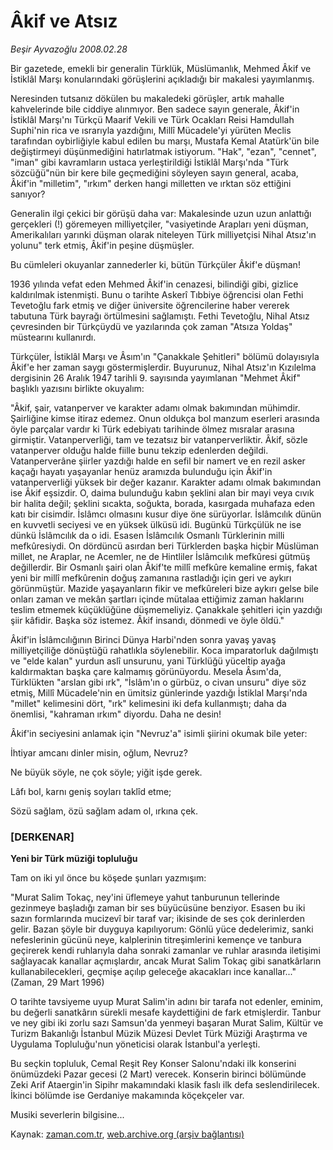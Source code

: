# Âkif ve Atsız

*Beşir Ayvazoğlu 2008.02.28*

<tr><td class="metin" colspan="2" style="padding-top: 20px; padding-left: 5px; padding-right: 10px;">Bir gazetede, emekli bir generalin Türklük, Müslümanlık, Mehmed Âkif ve İstiklâl Marşı konularındaki görüşlerini açıkladığı bir makalesi yayımlanmış.</td></tr><tr><td class="metin" colspan="2" style="padding-top: 20px; padding-left: 5px; padding-right: 10px;"><p>Neresinden tutsanız dökülen bu makaledeki görüşler, artık mahalle kahvelerinde bile ciddiye alınmıyor. Ben sadece sayın generale, Âkif'in İstiklâl Marşı'nı Türkçü Maarif Vekili ve Türk Ocakları Reisi Hamdullah Suphi'nin rica ve ısrarıyla yazdığını, Millî Mücadele'yi yürüten Meclis tarafından oybirliğiyle kabul edilen bu marşı, Mustafa Kemal Atatürk'ün bile değiştirmeyi düşünmediğini hatırlatmak istiyorum. "Hak", "ezan", "cennet", "iman" gibi kavramların ustaca yerleştirildiği İstiklâl Marşı'nda "Türk sözcüğü"nün bir kere bile geçmediğini söyleyen sayın general, acaba, Âkif'in "milletim", "ırkım" derken hangi milletten ve ırktan söz ettiğini sanıyor?
<p>Generalin ilgi çekici bir görüşü daha var: Makalesinde uzun uzun anlattığı gerçekleri (!) göremeyen milliyetçiler, "vasiyetinde Arapları yeni düşman, Amerikalıları yarınki düşman olarak niteleyen Türk milliyetçisi Nihal Atsız'ın yolunu" terk etmiş, Âkif'in peşine düşmüşler. 
<p>Bu cümleleri okuyanlar zannederler ki, bütün Türkçüler Âkif'e düşman!
<p>1936 yılında vefat eden Mehmed Âkif'in cenazesi, bilindiği gibi, gizlice kaldırılmak istenmişti. Bunu o tarihte Askerî Tıbbiye öğrencisi olan Fethi Tevetoğlu fark etmiş ve diğer üniversite öğrencilerine haber vererek tabutuna Türk bayrağı örtülmesini sağlamıştı. Fethi Tevetoğlu, Nihal Atsız çevresinden bir Türkçüydü ve yazılarında çok zaman "Atsıza Yoldaş" müstearını kullanırdı. 
<p>Türkçüler, İstiklâl Marşı ve Âsım'ın "Çanakkale Şehitleri" bölümü dolayısıyla Âkif'e her zaman saygı göstermişlerdir. Buyurunuz, Nihal Atsız'ın Kızılelma dergisinin 26 Aralık 1947 tarihli 9. sayısında yayımlanan "Mehmet Âkif" başlıklı yazısını birlikte okuyalım:
<p>"Âkif, şair, vatanperver ve karakter adamı olmak bakımından mühimdir. Şairliğine kimse itiraz edemez. Onun oldukça bol manzum eserleri arasında öyle parçalar vardır ki Türk edebiyatı tarihinde ölmez mısralar arasına girmiştir. Vatanperverliği, tam ve tezatsız bir vatanperverliktir. Âkif, sözle vatanperver olduğu halde fiille bunu tekzip edenlerden değildi. Vatanperverâne şiirler yazdığı halde en sefil bir namert ve en rezil asker kaçağı hayatı yaşayanlar henüz aramızda bulunduğu için Âkif'in vatanperverliği yüksek bir değer kazanır. Karakter adamı olmak bakımından ise Âkif eşsizdir. O, daima bulunduğu kabın şeklini alan bir mayi veya cıvık bir halita değil; şeklini sıcakta, soğukta, borada, kasırgada muhafaza eden katı bir cisimdir. İslâmcı olmasını kusur diye öne sürüyorlar. İslâmcılık dünün en kuvvetli seciyesi ve en yüksek ülküsü idi. Bugünkü Türkçülük ne ise dünkü İslâmcılık da o idi. Esasen İslâmcılık Osmanlı Türklerinin milli mefkûresiydi. On dördüncü asırdan beri Türklerden başka hiçbir Müslüman millet, ne Araplar, ne Acemler, ne de Hintliler İslâmcılık mefkûresi gütmüş değillerdir. Bir Osmanlı şairi olan Âkif'te millî mefkûre kemaline ermiş, fakat yeni bir millî mefkûrenin doğuş zamanına rastladığı için geri ve aykırı görünmüştür. Mazide yaşayanların fikir ve mefkûreleri bize aykırı gelse bile onları zaman ve mekân şartları içinde mütalaa ettiğimiz zaman haklarını teslim etmemek küçüklüğüne düşmemeliyiz. Çanakkale şehitleri için yazdığı şiir kâfidir. Başka söz istemez. Âkif insandı, dönmedi ve öyle öldü."
<p>Âkif'in İslâmcılığının Birinci Dünya Harbi'nden sonra yavaş yavaş milliyetçiliğe dönüştüğü rahatlıkla söylenebilir. Koca imparatorluk dağılmıştı ve "elde kalan" yurdun aslî unsurunu, yani Türklüğü yüceltip ayağa kaldırmaktan başka çare kalmamış görünüyordu. Mesela Âsım'da, Türklükten "arslan gibi ırk", "İslâm'ın o gürbüz, o civan unsuru" diye söz etmiş, Millî Mücadele'nin en ümitsiz günlerinde yazdığı İstiklal Marşı'nda "millet" kelimesini dört, "ırk" kelimesini iki defa kullanmıştı; daha da önemlisi, "kahraman ırkım" diyordu. Daha ne desin!
<p>Âkif'in seciyesini anlamak için "Nevruz'a" isimli şiirini okumak bile yeter:
<p>İhtiyar amcanı dinler misin, oğlum, Nevruz?
<p>Ne büyük söyle, ne çok söyle; yiğit işde gerek.
<p>Lâfı bol, karnı geniş soyları taklîd etme;
<p>Sözü sağlam, özü sağlam adam ol, ırkına çek.
<p><h3>[DERKENAR]</h3>
<p><b>Yeni bir Türk müziği topluluğu</b>
<p>Tam on iki yıl önce bu köşede şunları yazmışım:
<p>"Murat Salim Tokaç, ney'ini üflemeye yahut tanburunun tellerinde gezinmeye başladığı zaman bir ses büyücüsüne benziyor. Esasen bu iki sazın formlarında mucizevî bir taraf var; ikisinde de ses çok derinlerden gelir. Bazan şöyle bir duyguya kapılıyorum: Gönlü yüce dedelerimiz, sanki nefeslerinin gücünü neye, kalplerinin titreşimlerini kemençe ve tanbura geçirerek kendi ruhlarıyla daha sonraki zamanlar ve ruhlar arasında iletişimi sağlayacak kanallar açmışlardır, ancak Murat Salim Tokaç gibi sanatkârların kullanabilecekleri, geçmişe açılıp geleceğe akacakları ince kanallar..." (Zaman, 29 Mart 1996) 
<p>O tarihte tavsiyeme uyup Murat Salim'in adını bir tarafa not edenler, eminim, bu değerli sanatkârın sürekli mesafe kaydettiğini de fark etmişlerdir. Tanbur ve ney gibi iki zorlu sazı Samsun'da yenmeyi başaran Murat Salim, Kültür ve Turizm Bakanlığı İstanbul Müzik Müzesi Devlet Türk Müziği Araştırma ve Uygulama Topluluğu'nun yöneticisi olarak İstanbul'a yerleşti. 
<p>Bu seçkin topluluk, Cemal Reşit Rey Konser Salonu'ndaki ilk konserini önümüzdeki Pazar gecesi (2 Mart) verecek. Konserin birinci bölümünde Zeki Arif Ataergin'in Sipihr makamındaki klasik faslı ilk defa seslendirilecek. İkinci bölümde ise Gerdaniye makamında köçekçeler var. 
<p>Musiki severlerin bilgisine...<br/></p></p></p></p></p></p></p></p></p></p></p></p></p></p></p></p></p></p></p></td></tr>

Kaynak: [zaman.com.tr](http://zaman.com.tr/yazar.do?yazino=657834), [web.archive.org (arşiv bağlantısı)](http://web.archive.org/web/20080502173337/http://www.zaman.com.tr:80/yazar.do?yazino=657834)
